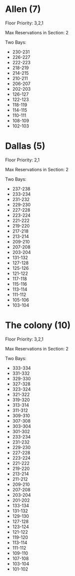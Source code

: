  # Allen (7)
Floor Priority: 3,2,1

Max Reservations in Section: 2

Two Bays:
- 230-231
- 226-227
- 222-223
- 218-219
- 214-215
- 210-211
- 206-207
- 202-203
- 126-127
- 122-123
- 118-119
- 114-115
- 110-111
- 108-109
- 102-103
 # Dallas (5)
Floor Priority: 2,1

Max Reservations in Section: 2

Two Bays:
- 237-238
- 233-234
- 231-232
- 229-230
- 227-228
- 223-224
- 221-222
- 219-220
- 217-218
- 213-214
- 209-210
- 207-208
- 203-204
- 131-132
- 127-128
- 125-126
- 121-122
- 117-118
- 115-116
- 113-114
- 111-112
- 105-106
- 103-104
 # The colony (10)
Floor Priority: 3,2,1

Max Reservations in Section: 2

Two Bays:
- 333-334
- 331-332
- 329-330
- 327-328
- 323-324
- 321-322
- 319-320
- 313-314
- 311-312
- 309-310
- 307-308
- 303-304
- 301-302
- 233-234
- 231-232
- 229-230
- 227-228
- 223-224
- 221-222
- 219-220
- 213-214
- 211-212
- 209-210
- 207-208
- 203-204
- 201-202
- 133-134
- 131-132
- 129-130
- 127-128
- 123-124
- 121-122
- 119-120
- 113-114
- 111-112
- 109-110
- 107-108
- 103-104
- 101-102
